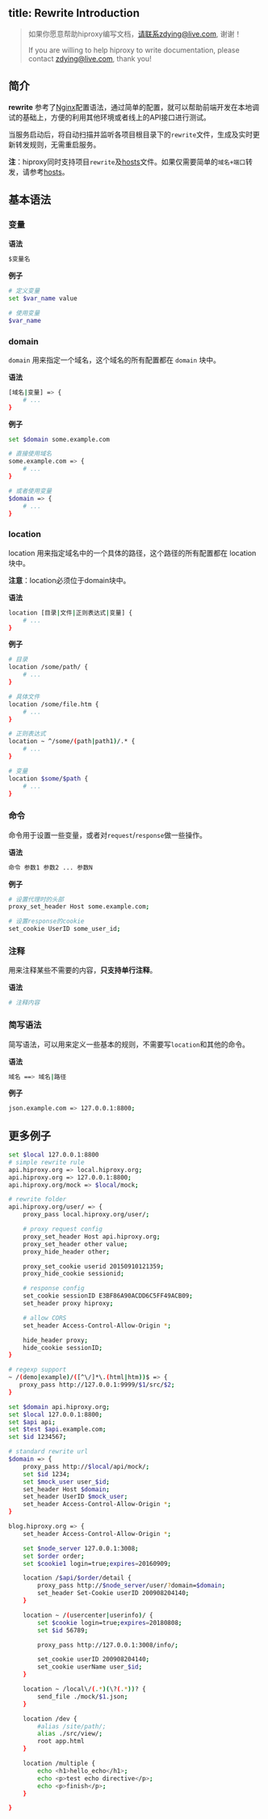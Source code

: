title: Rewrite Introduction
---

> 如果你愿意帮助hiproxy编写文档，请联系zdying@live.com, 谢谢！
>
> If you are willing to help hiproxy to write documentation, please contact zdying@live.com, thank you!

## 简介

**rewrite** 参考了[Nginx][Nginx]配置语法，通过简单的配置，就可以帮助前端开发在本地调试的基础上，方便的利用其他环境或者线上的API接口进行测试。

当服务启动后，将自动扫描并监听各项目根目录下的`rewrite`文件，生成及实时更新转发规则，无需重启服务。

**注**：hiproxy同时支持项目`rewrite`及[hosts][hosts]文件。如果仅需要简单的`域名+端口`转发，请参考[hosts][hosts]。

## 基本语法

### 变量

**语法**
```bash
$变量名
```
**例子**

```bash
# 定义变量
set $var_name value

# 使用变量
$var_name
```
### domain

`domain` 用来指定一个域名，这个域名的所有配置都在 `domain` 块中。

**语法**

```bash
[域名|变量] => {
    # ...
}
```
**例子**

```bash
set $domain some.example.com

# 直接使用域名
some.example.com => {
    # ...
}

# 或者使用变量
$domain => {
    # ...
}
```
### location

location 用来指定域名中的一个具体的路径，这个路径的所有配置都在 location 块中。

**注意**：location必须位于domain块中。

**语法**

```bash
location [目录|文件|正则表达式|变量] {
    # ...
}
```
**例子**

```bash
# 目录
location /some/path/ {
    # ...
}

# 具体文件
location /some/file.htm {
    # ...
}

# 正则表达式
location ~ ^/some/(path|path1)/.* {
    # ...
}

# 变量
location $some/$path {
    # ...
}
```
### 命令

命令用于设置一些变量，或者对`request`\/`response`做一些操作。

**语法**

```bash
命令 参数1 参数2 ... 参数N
```

**例子**

```bash
# 设置代理时的头部
proxy_set_header Host some.example.com;

# 设置response的cookie
set_cookie UserID some_user_id;
```

### 注释

用来注释某些不需要的内容，**只支持单行注释**。

**语法**

```bash
# 注释内容
```

### 简写语法

简写语法，可以用来定义一些基本的规则，不需要写`location`和其他的命令。

**语法**

```bash
域名 ==> 域名|路径
```

**例子**

```bash
json.example.com => 127.0.0.1:8800;
```

## 更多例子

```bash
set $local 127.0.0.1:8800
# simple rewrite rule
api.hiproxy.org => local.hiproxy.org;
api.hiproxy.org => 127.0.0.1:8800;
api.hiproxy.org/mock => $local/mock;
```

```bash
# rewrite folder
api.hiproxy.org/user/ => {
    proxy_pass local.hiproxy.org/user/;

    # proxy request config
    proxy_set_header Host api.hiproxy.org;
    proxy_set_header other value;
    proxy_hide_header other;

    proxy_set_cookie userid 20150910121359;
    proxy_hide_cookie sessionid;

    # response config
    set_cookie sessionID E3BF86A90ACDD6C5FF49ACB09;
    set_header proxy hiproxy;

    # allow CORS
    set_header Access-Control-Allow-Origin *;

    hide_header proxy;
    hide_cookie sessionID;
}
```

```bash
# regexp support
~ /(demo|example)/([^\/]*\.(html|htm))$ => {
   proxy_pass http://127.0.0.1:9999/$1/src/$2;
}
```

```bash
set $domain api.hiproxy.org;
set $local 127.0.0.1:8800;
set $api api;
set $test $api.example.com;
set $id 1234567;

# standard rewrite url
$domain => {
    proxy_pass http://$local/api/mock/;
    set $id 1234;
    set $mock_user user_$id;
    set_header Host $domain;
    set_header UserID $mock_user;
    set_header Access-Control-Allow-Origin *;
}

blog.hiproxy.org => {
    set_header Access-Control-Allow-Origin *;

    set $node_server 127.0.0.1:3008;
    set $order order;
    set $cookie1 login=true;expires=20160909;

    location /$api/$order/detail {
        proxy_pass http://$node_server/user/?domain=$domain;
        set_header Set-Cookie userID 200908204140;
    }

    location ~ /(usercenter|userinfo)/ {
        set $cookie login=true;expires=20180808;
        set $id 56789;

        proxy_pass http://127.0.0.1:3008/info/;

        set_cookie userID 200908204140;
        set_cookie userName user_$id;
    }

    location ~ /local\/(.*)(\?(.*))? {
        send_file ./mock/$1.json;
    }

    location /dev {
        #alias /site/path/;
        alias ./src/view/;
        root app.html
    }

    location /multiple {
        echo <h1>hello_echo</h1>;
        echo <p>test echo directive</p>;
        echo <p>finish</p>;
    }

}
```


[hosts]: ../configuration/hosts.html
[Nginx]: http://nginx.org/en/docs/
